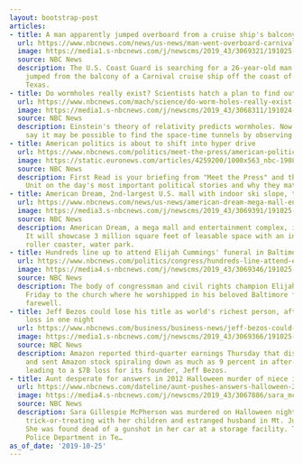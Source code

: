 ```yaml
---
layout: bootstrap-post
articles:
- title: A man apparently jumped overboard from a cruise ship's balcony
  url: https://www.nbcnews.com/news/us-news/man-went-overboard-carnival-cruise-ship-texas-coast-coast-guard-n1071871
  image: https://media1.s-nbcnews.com/j/newscms/2019_43/3069321/191025-carnival-dream-al-08229_dfc44164cea10f7f9cb5afb17ff7aa4b.nbcnews-fp-1200-630.jpg
  source: NBC News
  description: The U.S. Coast Guard is searching for a 26-year-old man who apparently
    jumped from the balcony of a Carnival cruise ship off the coast of Galveston,
    Texas.
- title: Do wormholes really exist? Scientists hatch a plan to find out.
  url: https://www.nbcnews.com/mach/science/do-worm-holes-really-exist-scientists-hatch-plan-find-out-ncna1071526
  image: https://media1.s-nbcnews.com/j/newscms/2019_43/3068311/191024-mach-wormhole-se-431p_36612fbcbbe2f6bcc4d72ef49c07eba5.nbcnews-fp-1200-630.jpg
  source: NBC News
  description: Einstein's theory of relativity predicts wormholes. Now scientists
    say it may be possible to find the space-time tunnels by observing nearby stars.
- title: American politics is about to shift into hyper drive
  url: https://www.nbcnews.com/politics/meet-the-press/american-politics-about-shift-hyper-drive-n1071881
  image: https://static.euronews.com/articles/4259200/1000x563_nbc-190830-iowa-city-al-0726_7c6b7827c7900af3d8eb4880588d4f03.jpg
  source: NBC News
  description: First Read is your briefing from "Meet the Press" and the NBC Political
    Unit on the day's most important political stories and why they matter.
- title: American Dream, 2nd-largest U.S. mall with indoor ski slope, to open
  url: https://www.nbcnews.com/news/us-news/american-dream-mega-mall-entertainment-complex-open-n-j-who-n1071851
  image: https://media3.s-nbcnews.com/j/newscms/2019_43/3069391/191025-american-dream-mall-al-0848_0af602b70328146c638bc56b78280c96.nbcnews-fp-1200-630.jpg
  source: NBC News
  description: American Dream, a mega mall and entertainment complex, is to open.
    It will showcase 3 million square feet of leasable space with an indoor ski slope,
    roller coaster, water park.
- title: Hundreds line up to attend Elijah Cummings' funeral in Baltimore
  url: https://www.nbcnews.com/politics/congress/hundreds-line-attend-elijah-cummings-funeral-baltimore-n1071846
  image: https://media4.s-nbcnews.com/j/newscms/2019_43/3069346/191025-elijah-cummings-mn-0840_c9014f65e10f50d0d9c3468880bccd0f.nbcnews-fp-1200-630.jpg
  source: NBC News
  description: The body of congressman and civil rights champion Elijah Cummings returned
    Friday to the church where he worshipped in his beloved Baltimore for a final
    farewell.
- title: Jeff Bezos could lose his title as world's richest person, after $7 billion
    loss in one night
  url: https://www.nbcnews.com/business/business-news/jeff-bezos-could-lose-his-title-world-s-richest-person-n1071861
  image: https://media1.s-nbcnews.com/j/newscms/2019_43/3069366/191025-jeff-bezos-mn-0845_8dcf74027330d41ee78c973ef443e769.nbcnews-fp-1200-630.jpg
  source: NBC News
  description: Amazon reported third-quarter earnings Thursday that disappointed investors
    and sent Amazon stock spiraling down as much as 9 percent in after-hours trading,
    leading to a $7B loss for its founder, Jeff Bezos.
- title: Aunt desperate for answers in 2012 Halloween murder of niece in Tennessee
  url: https://www.nbcnews.com/dateline/aunt-pushes-answers-halloween-2012-murder-niece-sara-mcpherson-who-n1071636
  image: https://media4.s-nbcnews.com/j/newscms/2019_43/3067886/sara_mcpherson_social_art_44383ab66352409ba3e98f77d757ebd3.nbcnews-fp-1200-630.png
  source: NBC News
  description: Sara Gillespie McPherson was murdered on Halloween night in 2012 after
    trick-or-treating with her children and estranged husband in Mt. Juliet, Tennessee.
    She was found dead of a gunshot in her car at a storage facility. The Mt. Juliet
    Police Department in Te…
as_of_date: '2019-10-25'
---
```


